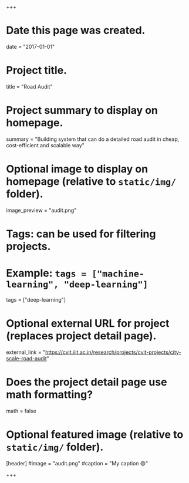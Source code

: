 +++
# Date this page was created.
date = "2017-01-01"

# Project title.
title = "Road Audit"

# Project summary to display on homepage.
summary = "Building system that can do a detailed road audit in cheap, cost-efficient and scalable way"

# Optional image to display on homepage (relative to `static/img/` folder).
image_preview = "audit.png"

# Tags: can be used for filtering projects.
# Example: `tags = ["machine-learning", "deep-learning"]`
tags = ["deep-learning"]

# Optional external URL for project (replaces project detail page).
external_link = "https://cvit.iiit.ac.in/research/projects/cvit-projects/city-scale-road-audit"

# Does the project detail page use math formatting?
math = false

# Optional featured image (relative to `static/img/` folder).
[header]
#image = "audit.png"
#caption = "My caption :smile:"

+++